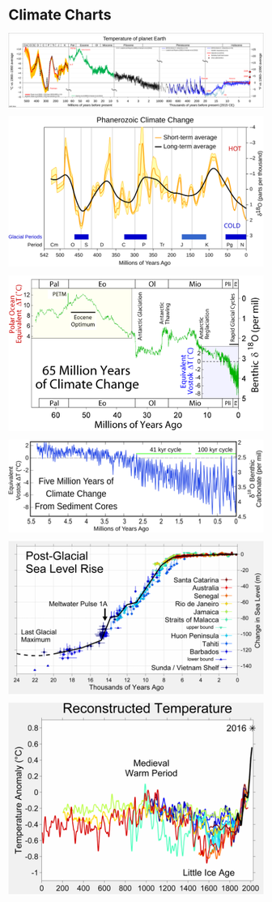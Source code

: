# Climate Charts

[![Global average temperature estimates for the last 540 million years](img/All_palaeotemps.svg)](https://commons.wikimedia.org/wiki/File:All_palaeotemps.svg)

[![Phanerozoic Climate Change](img/Phanerozoic_Climate_Change.svg)](https://commons.wikimedia.org/wiki/File:Phanerozoic_Climate_Change.svg)

[![65 Million Years of Climate Change](img/65_Myr_Climate_Change.png)](https://commons.wikimedia.org/wiki/File:65_Myr_Climate_Change.png)

[![Five Million Years of Climate Change From Sediment Cores](img/Five_Myr_Climate_Change.svg)](https://en.wikipedia.org/wiki/File:Five_Myr_Climate_Change.svg)

[![Post-Glacial Sea Level](img/Post-Glacial_Sea_Level.png)](https://commons.wikimedia.org/wiki/File:Post-Glacial_Sea_Level.png)

[![2000 Year Temperature Comparison](img/2000_Year_Temperature_Comparison.png)](https://commons.wikimedia.org/wiki/File:2000_Year_Temperature_Comparison.png)
